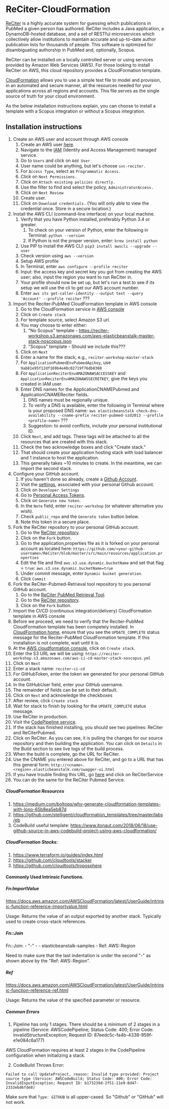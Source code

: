# ReCiter-CloudFormation

[ReCiter](https://github.com/wcmc-its/reciter/) is a highly accurate system for guessing which publications in PubMed a given person has authored. ReCiter includes a Java application, a DynamoDB-hosted database, and a set of RESTful microservices which collectively allow institutions to maintain accurate and up-to-date author publication lists for thousands of people. This software is optimized for disambiguating authorship in PubMed and, optionally, Scopus. 

ReCiter can be installed on a locally controlled server or using services provided by Amazon Web Services (AWS). For those looking to install ReCiter on AWS, this cloud repository provides a CloudFormation template.

[CloudFormation](https://aws.amazon.com/cloudformation/) allows you to use a simple text file to model and provision, in an automated and secure manner, all the resources needed for your applications across all regions and accounts. This file serves as the single source of truth for your cloud environment. 

As the below installation instructions explain, you can choose to install a template with a Scopus integration or without a Scopus integration.



## Installation instructions

1. Create an AWS user and account through AWS console
   1. Create an AWS user [here](https://console.aws.amazon.com/console/home).
   1. Navigate to the [IAM](https://console.aws.amazon.com/iam/home) (Identity and Access Management) managed service.
   1. Go to `Users` and click on `Add User`
   1. User name could be anything, but let's choose `svc-reciter.`
   1. For `Access Type`, select as `Programmatic Access.`
   1. Click on `Next Permissions.`
   1. Click on `Attach existing policies directly.`
   1. Use the filter to find and select the policy, `AdministratorAccess.`
   1. Click on `Next Review`
   1. Create user.
   1. Click on `Download credentials.` (You will only able to view the credential once. Store in a secure location.)
1. Install the AWS CLI (command-line interface) on your local machine. 
   1. Verify that you have Python installed, preferably Python 3.4 or greater. 
      1. To check on your version of Python, enter the following in Terminal: `python --version`
      1. If Python is not the proper version, enter: `brew install python`
   1. Use PIP to install the AWS CLI: `pip3 install awscli --upgrade --user` 
   1. Check version using `aws --version`
   1. Setup AWS profile
     1. In Terminal, enter `aws configure --profile reciter`
     1. Input: the access key and secret key you got from creating the AWS user; also, input the region you want to run ReCiter in. 
     1. Your profile should now be set up, but let's run a test to see if its setup we will use the cli to get our AWS account number. 
     1. Enter `aws sts get-caller-identity --output text --query 'Account' --profile reciter` ???
1. Import the Reciter-PubMed CloudFormation template in AWS console
   1. Go to the CloudFormation service in [AWS console](https://console.aws.amazon.com/cloudformation/home)
   1. Click on `Create stack` 
   1. For template source, select Amazon S3 url. 
   1. You may choose to enter either:
      1. "No Scopus" template - https://reciter-workshop.s3.amazonaws.com/aws-elasticbeanstalk-master-stack-noscopus.json
      1. "Scopus" template - Should we include this???
   1. Click on `Next` 
   1. Enter a name for the stack, e.g., `reciter-workshop-master-stack`
   1. For `ApplicationPubmedEnvPubmedApikey`, use `9ab81e95f12df169b4e40c02719f76db8308`
   1. For `ApplicationReciterEnvAMAZONAWSACCESSKEY` and `ApplicationReciterEnvAMAZONAWSSECRETKEY`, give the keys you created in IAM user.
   1. Enter DNS names for the ApplicationCNAMEPubmed and ApplicationCNAMEReciter fields.
      1. DNS names must be regionally unique.
      1. To verify a DNS is available, enter the following in Terminal where <profile-name> is your proposed DNS name: `aws elasticbeanstalk check-dns-availability --cname-prefix reciter-pubmed-szd2013 --profile <profile-name>` ???
      1. Suggestion: to avoid conflicts, include your personal institutional ID.
   1. Click `Next`, and add tags. These tags will be attached to all the resources that are created with this stack.
   1. Check the two acknowledge boxes and click "Create stack."
   1. That should create your application hosting stack with load balancer and 1 instance to host the application.
   1. This generally takes ~10 minutes to create. In the meantime, we can import the second stack.
1. Configure your GitHub account.
   1. If you haven't done so already, create a [Github Account](https://github.com/).
   1. Visit the [settings](https://github.com/settings/profile), associated with your personal Github account. 
   1. Click on `Developer Settings`
   1. Go to [Personal Access Tokens](https://github.com/settings/tokens).
   1. Click on `Generate new token`.
   1. In the `Note` field, enter `reciter-workshop` (or whatever alternative you wish).
   1. Check `public_repo` and the `Generate token` button below.
   1. Note this token in a secure place.
1. Fork the ReCiter repository to your personal GitHub account.
   1. Go to the [ReCiter repository](https://github.com/wcmc-its/ReCiter).
   1. Click on the `Fork` button.	
   1. Go to the application,properties file as it is forked on your personal account as located here: 
   `https://github.com/<your-github-username>/ReCiter/blob/master/src/main/resources/application.properties`
   1. Edit the file and find `aws.s3.use.dynamic.bucketName` and set that flag = `true`:
   `aws.s3.use.dynamic.bucketName=true`
   1. Under commit message, enter `Dynamic bucket generation`. 
   1. Click `Commit`
1. Fork the ReCiter-Pubmed-Retrieval tool repository to you personal GitHub account.
    1. Go to the [ReCiter PubMed Retrieval Tool](https://github.com/wcmc-its/ReCiter-PubMed-Retrieval-Tool).
    1. Go to the [ReCiter repository](https://github.com/wcmc-its/ReCiter).
    1. Click on the `Fork` button.      
1. Import the CI/CD (continuous integration/delivery) CloudFormation template in AWS console
  1. Before we proceed, we need to verify that the Reciter-PubMed CloudFormation template has been competely installed. In [CloudFormation home](https://console.aws.amazon.com/cloudformation/home), ensure that you see the `UPDATE_COMPLETE` status message for the Reciter-PubMed CloudFormation template. If this installation is not complete, wait until it is.
  1. At the [AWS cloudformation console](https://console.aws.amazon.com/cloudformation/home), click on `Create stack`.
  1. Enter the S3 URL we will be using: 
  `https://reciter-workshop.s3.amazonaws.com/aws-ci-cd-master-stack-noscopus.yml`
  1. Click on `Next`
  1. Enter a stack name: `reciter-ci-cd`
  1. For GitHubToken, enter the token we generated for your personal GitHub account.
  1. In the GitHubUser field, enter your GitHub username.
  1. The remainder of fields can be set to their default.
  1. Click on `Next` and acknowledge the checkboxes
  1. After review, click `Create stack`
  1. Wait for stack to finish by looking for the `UPDATE_COMPLETE` status message.
1. Use ReCiter in production.
  1. Visit the [CodePipeline service](https://console.aws.amazon.com/codesuite/codepipeline/pipelines).
  1. If the stack has finished installing, you should see two pipelines: ReCiter and ReCiterPubmed.
  1. Click on ReCiter. As you can see, it is pulling the changes for our source repository and then building the application. You can click on `Details` in the Build section to  see live logs of the build process.
  1. When the build is complete, go the URL for ReCiter.	
  1. Use the CNAME you entered above for ReCiter, and go to a URL that has this general form: 
  `http://<cname>.<region>.elasticbeanstalk.com/swagger-ui.html`
  1. If you have trouble finding this URL, go [here](https://console.aws.amazon.com/elasticbeanstalk/home) and click on ReCiterService 
  1. You can do the same for the ReCiter Pubmed Service.



##### CloudFormation Resources

1. https://medium.com/boltops/why-generate-cloudformation-templates-with-lono-65b8ea5eb87d
2. https://github.com/stelligent/cloudformation_templates/tree/master/labs/eb
3. CodeBuild useful template: https://www.itonaut.com/2018/06/18/use-github-source-in-aws-codebuild-project-using-aws-cloudformation/

##### CloudFormation Stacks:

1. https://www.terraform.io/guides/index.html
2. https://github.com/cloudtools/stacker
3. https://github.com/cloudtools/troposphere

#### Commonly Used Intrinsic Functions.

##### Fn:ImportValue
https://docs.aws.amazon.com/AWSCloudFormation/latest/UserGuide/intrinsic-function-reference-importvalue.html

Usage: Returns the value of an output exported by another stack. Typically used to create cross-stack references.

##### Fn::Join
Fn::Join:
	- "-"
    	- - elasticbeanstalk-samples
       	  - Ref: AWS::Region

Need to make sure that the last indentation is under the second "-" as shown above by the "Ref: AWS::Region".

##### Ref
https://docs.aws.amazon.com/AWSCloudFormation/latest/UserGuide/intrinsic-function-reference-ref.html

Usage: Returns the value of the specified parameter or resource.

##### Common Errors

1. Pipeline has only 1 stages. There should be a minimum of 2 stages in a pipeline (Service: AWSCodePipeline; Status Code: 400; Error Code: InvalidStructureException; Request ID: 87eedc5c-fa4b-4338-959f-e1e084c6a177)

AWS CloudFormation requires at least 2 stages in the CodePipeline configuration when initializing a stack.

2. CodeBuild Throws Error:
```
Failed to call UpdateProject, reason: Invalid type provided: Project source type (Service: AWSCodeBuild; Status Code: 400; Error Code: InvalidInputException; Request ID: b173239d-2f51-11e9-8d47-2333ebd6fde8)
```
Make sure that `Type: GITHUB` is all upper-cased. So "Github" or "GitHub" will not work.
